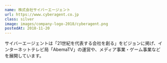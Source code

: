 ```yaml
---
name: 株式会社サイバーエージェント
url: https://www.cyberagent.co.jp
class: silver
image: images/company-logo-2018/cyberagent.png
postedAt: 2018-11-20
---
```


サイバーエージェントは「21世紀を代表する会社を創る」をビジョンに掲げ、インターネットテレビ局「AbemaTV」の運営や、メディア事業・ゲーム事業などを展開しています。
